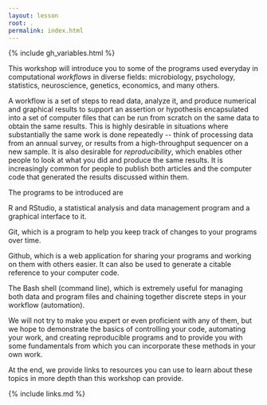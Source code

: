 ```yaml
---
layout: lesson
root: .  
permalink: index.html
---
```


{% include gh_variables.html %}

This workshop will introduce you to some of the programs used everyday in
computational _workflows_ in diverse fields:  microbiology, psychology,
statistics, neuroscience, genetics, economics, and many others.

A workflow is a set of steps to read data, analyze it, and produce numerical
and graphical results to support an assertion or hypothesis encapsulated into
a set of computer files that can be run from scratch on the same data to obtain
the same results.  This is highly desirable in situations where substantially
the same work is done repeatedly -- think of processing data from an annual
survey, or results from a high-throughput sequencer on a new sample.  It is
also desirable for _reproducibility_, which enables other people to look at
what you did and produce the same results.  It is increasingly common for
people to publish both articles and the computer code that generated the
results discussed within them.

The programs to be introduced are

R and RStudio, a statistical analysis and data management program and a
graphical interface to it.

Git, which is a program to help you keep track of changes to your programs
over time.

Github, which is a web application for sharing your programs and working on
them with others easier.  It can also be used to generate a citable reference
to your computer code.

The Bash shell (command line), which is extremely useful for managing both
data and program files and chaining together discrete steps in your workflow
(automation).

We will not try to make you expert or even proficient with any of them, but we
hope to demonstrate the basics of controlling your code, automating your
work, and creating reproducible programs and to provide you with some
fundamentals from which you can incorporate these methods in your own work.

At the end, we provide links to resources you can use to learn about these
topics in more depth than this workshop can provide.

{% include links.md %}
